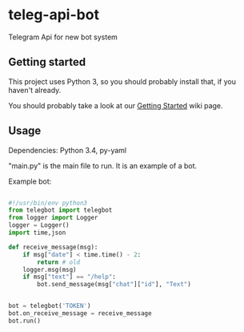 # teleg-api-bot

Telegram Api for new bot system

## Getting started

This project uses Python 3, so you should probably install that, if you haven't already.

You should probably take a look at our [Getting Started](https://github.com/LibreLabUCM/teleg-api-bot/wiki/Getting-started-with-the-Telegram-Bot-API) wiki page.

## Usage

Dependencies: Python 3.4, py-yaml

"main.py" is the main file to run. It is an example of a bot.

Example bot:

```python

#!/usr/bin/env python3
from telegbot import telegbot
from logger import Logger
logger = Logger()
import time,json

def receive_message(msg):
    if msg["date"] < time.time() - 2:
        return # old
    logger.msg(msg)
    if msg["text"] == "/help":
        bot.send_message(msg["chat"]["id"], "Text")


bot = telegbot('TOKEN')
bot.on_receive_message = receive_message
bot.run()

```

